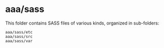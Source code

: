 # aaa/sass

This folder contains SASS files of various kinds, organized in sub-folders:

    aaa/sass/etc
    aaa/sass/src
    aaa/sass/var

